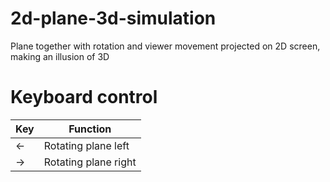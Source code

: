 # 2d-plane-3d-simulation
Plane together with rotation and viewer movement projected on 2D screen, making an illusion of 3D

# Keyboard control
| Key  | Function |
| ------------- | ------------- |
| ← | Rotating plane left |
| →  | Rotating plane right  |


